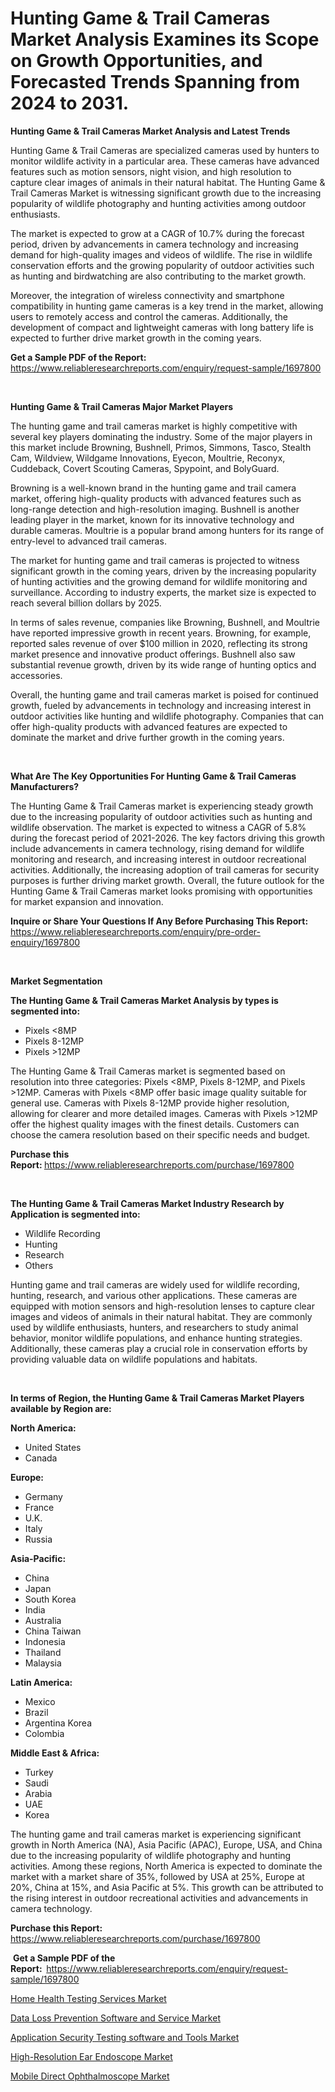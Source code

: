 <p><h1>Hunting Game & Trail Cameras Market Analysis Examines its Scope on Growth Opportunities, and Forecasted Trends Spanning from 2024 to 2031.</h1></p><p><strong>Hunting Game & Trail Cameras Market Analysis and Latest Trends</strong></p>
<p><p>Hunting Game & Trail Cameras are specialized cameras used by hunters to monitor wildlife activity in a particular area. These cameras have advanced features such as motion sensors, night vision, and high resolution to capture clear images of animals in their natural habitat. The Hunting Game & Trail Cameras Market is witnessing significant growth due to the increasing popularity of wildlife photography and hunting activities among outdoor enthusiasts.</p><p>The market is expected to grow at a CAGR of 10.7% during the forecast period, driven by advancements in camera technology and increasing demand for high-quality images and videos of wildlife. The rise in wildlife conservation efforts and the growing popularity of outdoor activities such as hunting and birdwatching are also contributing to the market growth.</p><p>Moreover, the integration of wireless connectivity and smartphone compatibility in hunting game cameras is a key trend in the market, allowing users to remotely access and control the cameras. Additionally, the development of compact and lightweight cameras with long battery life is expected to further drive market growth in the coming years.</p></p>
<p><strong>Get a Sample PDF of the Report:&nbsp;</strong> <a href="https://www.reliableresearchreports.com/enquiry/request-sample/1697800">https://www.reliableresearchreports.com/enquiry/request-sample/1697800</a></p>
<p>&nbsp;</p>
<p><strong>Hunting Game & Trail Cameras Major Market Players</strong></p>
<p><p>The hunting game and trail cameras market is highly competitive with several key players dominating the industry. Some of the major players in this market include Browning, Bushnell, Primos, Simmons, Tasco, Stealth Cam, Wildview, Wildgame Innovations, Eyecon, Moultrie, Reconyx, Cuddeback, Covert Scouting Cameras, Spypoint, and BolyGuard.</p><p>Browning is a well-known brand in the hunting game and trail camera market, offering high-quality products with advanced features such as long-range detection and high-resolution imaging. Bushnell is another leading player in the market, known for its innovative technology and durable cameras. Moultrie is a popular brand among hunters for its range of entry-level to advanced trail cameras.</p><p>The market for hunting game and trail cameras is projected to witness significant growth in the coming years, driven by the increasing popularity of hunting activities and the growing demand for wildlife monitoring and surveillance. According to industry experts, the market size is expected to reach several billion dollars by 2025.</p><p>In terms of sales revenue, companies like Browning, Bushnell, and Moultrie have reported impressive growth in recent years. Browning, for example, reported sales revenue of over $100 million in 2020, reflecting its strong market presence and innovative product offerings. Bushnell also saw substantial revenue growth, driven by its wide range of hunting optics and accessories.</p><p>Overall, the hunting game and trail cameras market is poised for continued growth, fueled by advancements in technology and increasing interest in outdoor activities like hunting and wildlife photography. Companies that can offer high-quality products with advanced features are expected to dominate the market and drive further growth in the coming years.</p></p>
<p>&nbsp;</p>
<p><strong>What Are The Key Opportunities For Hunting Game & Trail Cameras Manufacturers?</strong></p>
<p><p>The Hunting Game & Trail Cameras market is experiencing steady growth due to the increasing popularity of outdoor activities such as hunting and wildlife observation. The market is expected to witness a CAGR of 5.8% during the forecast period of 2021-2026. The key factors driving this growth include advancements in camera technology, rising demand for wildlife monitoring and research, and increasing interest in outdoor recreational activities. Additionally, the increasing adoption of trail cameras for security purposes is further driving market growth. Overall, the future outlook for the Hunting Game & Trail Cameras market looks promising with opportunities for market expansion and innovation.</p></p>
<p><strong>Inquire or Share Your Questions If Any Before Purchasing This Report:</strong> <a href="https://www.reliableresearchreports.com/enquiry/pre-order-enquiry/1697800">https://www.reliableresearchreports.com/enquiry/pre-order-enquiry/1697800</a></p>
<p>&nbsp;</p>
<p><strong>Market Segmentation</strong></p>
<p><strong>The Hunting Game & Trail Cameras Market Analysis by types is segmented into:</strong></p>
<p><ul><li>Pixels <8MP</li><li>Pixels 8-12MP</li><li>Pixels >12MP</li></ul></p>
<p><p>The Hunting Game & Trail Cameras market is segmented based on resolution into three categories: Pixels <8MP, Pixels 8-12MP, and Pixels >12MP. Cameras with Pixels <8MP offer basic image quality suitable for general use. Cameras with Pixels 8-12MP provide higher resolution, allowing for clearer and more detailed images. Cameras with Pixels >12MP offer the highest quality images with the finest details. Customers can choose the camera resolution based on their specific needs and budget.</p></p>
<p><strong>Purchase this Report:&nbsp;</strong><a href="https://www.reliableresearchreports.com/purchase/1697800">https://www.reliableresearchreports.com/purchase/1697800</a></p>
<p>&nbsp;</p>
<p><strong>The Hunting Game & Trail Cameras Market Industry Research by Application is segmented into:</strong></p>
<p><ul><li>Wildlife Recording</li><li>Hunting</li><li>Research</li><li>Others</li></ul></p>
<p><p>Hunting game and trail cameras are widely used for wildlife recording, hunting, research, and various other applications. These cameras are equipped with motion sensors and high-resolution lenses to capture clear images and videos of animals in their natural habitat. They are commonly used by wildlife enthusiasts, hunters, and researchers to study animal behavior, monitor wildlife populations, and enhance hunting strategies. Additionally, these cameras play a crucial role in conservation efforts by providing valuable data on wildlife populations and habitats.</p></p>
<p>&nbsp;</p>
<p><strong>In terms of Region, the Hunting Game & Trail Cameras Market Players available by Region are:</strong></p>
<p>
    <p> <strong> North America: </strong>
        <ul>
            <li>United States</li>
            <li>Canada</li>
        </ul>
        </p> 
    <p> <strong> Europe: </strong>
        <ul>
            <li>Germany</li>
            <li>France</li>
            <li>U.K.</li>
            <li>Italy</li>
            <li>Russia</li>
        </ul>
        </p> 
    <p> <strong> Asia-Pacific: </strong>
        <ul>
            <li>China</li>
            <li>Japan</li>
            <li>South Korea</li>
            <li>India</li>
            <li>Australia</li>
            <li>China Taiwan</li>
            <li>Indonesia</li>
            <li>Thailand</li>
            <li>Malaysia</li>
        </ul>
        </p> 
    <p> <strong> Latin America: </strong>
        <ul>
            <li>Mexico</li>
            <li>Brazil</li>
            <li>Argentina Korea</li>
            <li>Colombia</li>
        </ul>
        </p> 
    <p> <strong> Middle East & Africa: </strong>
        <ul>
            <li>Turkey</li>
            <li>Saudi</li>
            <li>Arabia</li>
            <li>UAE</li>
            <li>Korea</li>
        </ul>
    </p>
    </p>
<p><p>The hunting game and trail cameras market is experiencing significant growth in North America (NA), Asia Pacific (APAC), Europe, USA, and China due to the increasing popularity of wildlife photography and hunting activities. Among these regions, North America is expected to dominate the market with a market share of 35%, followed by USA at 25%, Europe at 20%, China at 15%, and Asia Pacific at 5%. This growth can be attributed to the rising interest in outdoor recreational activities and advancements in camera technology.</p></p>
<p><strong>Purchase this Report: </strong><a href="https://www.reliableresearchreports.com/purchase/1697800">https://www.reliableresearchreports.com/purchase/1697800</a></p>
<p>&nbsp;<strong>Get a Sample PDF of the Report:&nbsp;&nbsp;</strong><a href="https://www.reliableresearchreports.com/enquiry/request-sample/1697800">https://www.reliableresearchreports.com/enquiry/request-sample/1697800</a></p>
<p><strong></strong></p>
<p><p><a href="https://medium.com/@kathydavis04/home-health-testing-services-market-analysis-its-cagr-market-segmentation-and-global-industry-78e0473a50c2">Home Health Testing Services Market</a></p><p><a href="https://medium.com/@marieramos20/data-loss-prevention-software-and-service-market-size-market-outlook-and-market-forecast-2024-to-c2d4080f8498">Data Loss Prevention Software and Service Market</a></p><p><a href="https://medium.com/@marieramos20/application-security-testing-software-and-tools-nbsp-market-focuses-on-market-share-size-and-d6a45ff8a97f">Application Security Testing software and Tools Market</a></p><p><a href="https://issuu.com/reportprime-2/docs/high-resolution-ear-endoscope-market-size-2030.ppt">High-Resolution Ear Endoscope Market</a></p><p><a href="https://issuu.com/reportprime-2/docs/mobile-direct-ophthalmoscope-market-size-2030.pptx">Mobile Direct Ophthalmoscope Market</a></p></p>